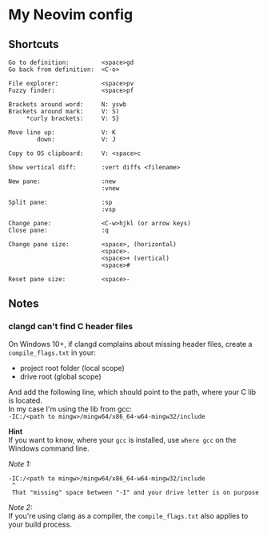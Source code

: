 # My Neovim config
## Shortcuts

```text
Go to definition:         <space>gd
Go back from definition:  <C-o>

File explorer:            <space>pv
Fuzzy finder:             <space>pf

Brackets around word:     N: yswb
Brackets around mark:     V: S)
     *curly brackets:     V: S}

Move line up:             V: K
        down:             V: J

Copy to OS clipboard:     V: <space>c

Show vertical diff:       :vert diffs <filename>
```

```text
New pane:                 :new
                          :vnew

Split pane:               :sp
                          :vsp

Change pane:              <C-w>hjkl (or arrow keys)
Close pane:               :q

Change pane size:         <space>, (horizontal)
                          <space>.
                          <space>+ (vertical)
                          <space># 

Reset pane size:          <space>-
```

## Notes
### clangd can't find C header files
On Windows 10+, if clangd complains about missing header files,
create a `compile_flags.txt` in your:  
- project root folder (local scope)
- drive root (global scope)

And add the following line, which should point to the path, where your C lib is located.  
In my case I'm using the lib from gcc:  
`-IC:/<path to mingw>/mingw64/x86_64-w64-mingw32/include`  

**Hint**  
If you want to know, where your `gcc` is installed, use `where gcc` on the Windows command line.  

*Note 1:*  
```text
-IC:/<path to mingw>/mingw64/x86_64-w64-mingw32/include
 ^
 That "missing" space between "-I" and your drive letter is on purpose
```

*Note 2:*  
If you're using clang as a compiler, the `compile_flags.txt` also applies 
to your build process.
